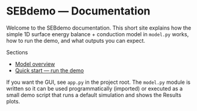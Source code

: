 # SEBdemo — Documentation

Welcome to the SEBdemo documentation. This short site explains how the simple 1D surface energy balance + conduction model in `model.py` works, how to run the demo, and what outputs you can expect.

Sections
- [Model overview](model.md)
- [Quick start — run the demo](model.md#quick-start)

If you want the GUI, see `app.py` in the project root. The `model.py` module is written so it can be used programmatically (imported) or executed as a small demo script that runs a default simulation and shows the Results plots.
